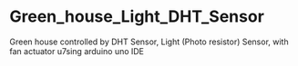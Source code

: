 # Green_house_Light_DHT_Sensor
Green house controlled by DHT Sensor, Light (Photo resistor) Sensor, with fan actuator u7sing arduino uno IDE
